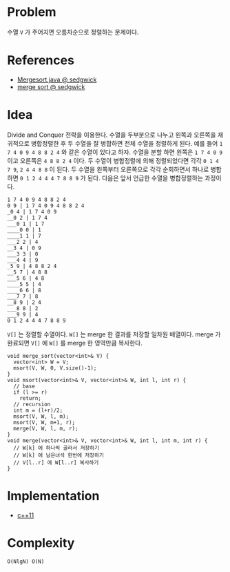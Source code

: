 # Problem

수열 `V` 가 주어지면 오름차순으로 정렬하는 문제이다.

# References

* [Mergesort.java @ sedgwick](https://algs4.cs.princeton.edu/14analysis/Mergesort.java.html)
* [merge sort @ sedgwick](https://algs4.cs.princeton.edu/22mergesort/)

# Idea

Divide and Conquer 전략을 이용한다. 수열을 두부분으로 나누고 왼쪽과 오른쪽을
재귀적으로 병합정렬한 후 두 수열을 잘 병합하면 전체 수열을 정렬하게 된다.  예를
들어 `1 7 4 0 9 4 8 8 2 4` 와 같은 수열이 있다고 하자. 수열을 분할 하면 왼쪽은
`1 7 4 0 9` 이고 오른쪽은 `4 8 8 2 4` 이다. 두 수열이 병합정렬에 의해
정렬되었다면 각각 `0 1 4 7 9`, `2 4 4 8 8` 이 된다. 두 수열을 왼쪽부터
오른쪽으로 각각 순회하면서 하나로 병합하면 `0 1 2 4 4 4 7 8 8 9` 가 된다. 다음은
앞서 언급한 수열을 병합정렬하는 과정이다.

```
1 7 4 0 9 4 8 8 2 4
0 9 | 1 7 4 0 9 4 8 8 2 4
_0 4 | 1 7 4 0 9
__0 2 | 1 7 4
___0 1 | 1 7
____0 0 | 1
____1 1 | 7
___2 2 | 4
__3 4 | 0 9
___3 3 | 0
___4 4 | 9
_5 9 | 4 8 8 2 4
__5 7 | 4 8 8
___5 6 | 4 8
____5 5 | 4
____6 6 | 8
___7 7 | 8
__8 9 | 2 4
___8 8 | 2
___9 9 | 4
0 1 2 4 4 4 7 8 8 9
```

`V[]` 는 정렬할 수열이다. `W[]` 는 merge 한 결과를 저장할 일차원 배열이다. merge 가 완료되면 `V[]` 에 `W[]` 를 merge 한 영역만큼 복사한다.

```
void merge_sort(vector<int>& V) {
  vector<int> W = V;
  msort(V, W, 0, V.size()-1);
}
void msort(vector<int>& V, vector<int>& W, int l, int r) {
  // base
  if (l >= r)
    return;
  // recursion
  int m = (l+r)/2;
  msort(V, W, l, m);
  msort(V, W, m+1, r);
  merge(V, W, l, m, r);
}
void merge(vector<int>& V, vector<int>& W, int l, int m, int r) {
  // W[k] 에 하나씩 골라서 저장하기
  // W[k] 에 남은녀석 한번에 저장하기
  // V[l..r] 에 W[l..r] 복사하기
}
```

# Implementation

* [c++11](a.cpp)

# Complexity

```
O(NlgN) O(N)
```
